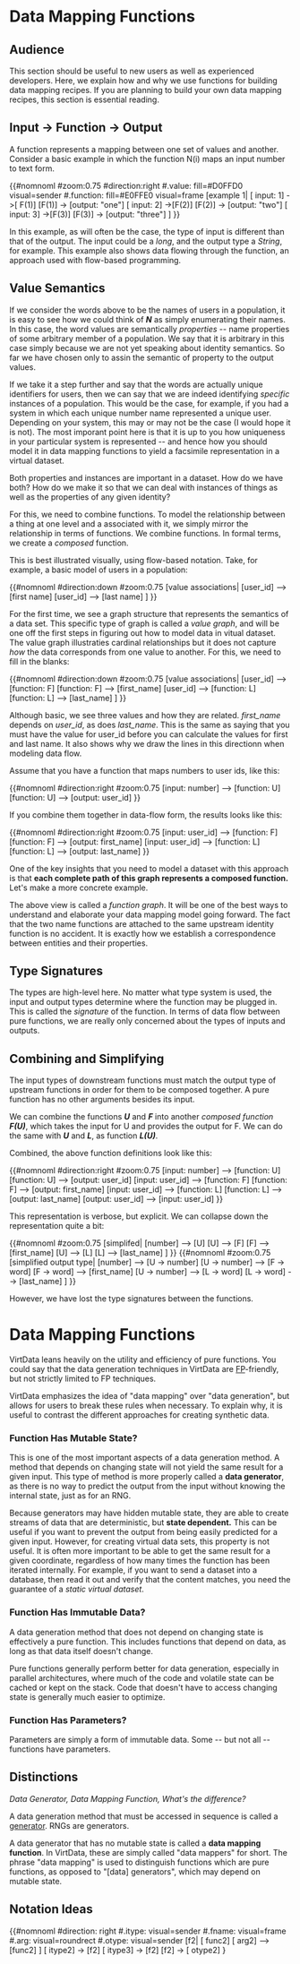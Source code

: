 Data Mapping Functions
======================

## Audience

This section should be useful to new users as well as experienced 
developers. Here, we explain how and why we use functions for
building data mapping recipes. If you are planning to build your
own data mapping recipes, this section is essential reading.

## Input -> Function -> Output

A function represents a mapping between one set of values and another.
Consider a basic example in which the function N(i) maps an input
number to text form.

{{#nomnoml
#zoom:0.75
#direction:right
#.value: fill=#D0FFD0 visual=sender
#.function: fill=#E0FFE0 visual=frame
[example 1|
[<value> input: 1] ->[<function> F(1)]
[<function>F(1)] -> [<value>output: "one"]
[<value> input: 2] ->[<function>F(2)]
[<function>F(2)] -> [<value>output: "two"]
[<value> input: 3] ->[<function>F(3)]
[<function>F(3)] -> [<value>output: "three"]
]
}}

In this example, as will often be the case, the type of input is different
than that of the output. The input could be a *long*, and the output type
a *String*, for example. This example also shows data flowing through the function,
an approach used with flow-based programming.

## Value Semantics

If we consider the words above to be the names of users in a population, it is easy to
see how we could think of ***N*** as simply enumerating their names. In this case,
the word values are semantically *properties* -- name properties of some
arbitrary member of a population. We say that it is arbitrary in this case
simply because we are not yet speaking about identity semantics.
So far we have chosen only to assin the semantic of property to the output values.

If we take it a step further and say that the words are actually 
unique identifiers for users,
then we can say that we are indeed identifying *specific* instances of a population.
This would be the case, for example, if you had a system in which each unique
number name represented a unique user. Depending on your system, this may or may not 
be the case (I would hope it is not). The most imporant point here is that it is up to you
how uniqueness in your particular system is represented -- and hence how you should 
model it in data mapping functions to yield a facsimile representation in a virtual dataset.

Both properties and instances are important in a dataset. How do we have both? How do
we make it so that we can deal with instances of things as well as the properties
of any given identity?

For this, we need to combine functions. To model the relationship between a thing
at one level and a associated with it, we simply mirror the relationship in terms
of functions. We combine functions. In formal terms, we create a *composed* function.

This is best illustrated visually, using flow-based notation. Take, for 
example, a basic model of users in a population:

{{#nomnoml
#direction:down
#zoom:0.75
[value associations|
[user_id] --> [first name]
[user_id] --> [last name]
]
}}

For the first time, we see a graph structure that represents the semantics of a data set.
This specific type of graph is called a *value graph*, and will be one off the first
steps in figuring out how to model data in vitual dataset. The value graph illustraties
cardinal relationships but it does not capture *how* the data corresponds from one
value to another. For this, we need to fill in the blanks:

{{#nomnoml
#direction:down
#zoom:0.75
[value associations|
[user_id] --> [function: F]
[function: F] --> [first_name]
[user_id] --> [function: L]
[function: L] --> [last_name]
]
}}


Although basic, we see three values and how they are related. *first_name* depends on 
*user_id*, as does *last_name*. This is the same as saying that you must have the
value for user_id before you can calculate the values for first and last name. It also
shows why we draw the lines in this directionn when modeling data flow.

Assume that you have a function that maps numbers to user ids, like this:

{{#nomnoml
#direction:right
#zoom:0.75
[input: number] --> [function: U]
[function: U] --> [output: user_id]
}}

If you combine them together in data-flow form, the results looks like this:

{{#nomnoml
#direction:right
#zoom:0.75
[input: user_id] --> [function: F]
[function: F] --> [output: first_name]
[input: user_id] --> [function: L]
[function: L] --> [output: last_name]
}}

One of the key insights that you need to model a dataset with this approach is that **each
complete path of this graph represents a composed function.** Let's make a more concrete example.

The above view is called a *function graph*. It will be one of the best ways to understand
and elaborate your data mapping model going forward. The fact that the two name functions
are attached to the same upstream identity function is no accident. It is exactly how we
establish a correspondence between entities and their properties.

## Type Signatures

The types are high-level here. No matter what type system is used, the input and output
types determine where the function may be plugged in. This is called the *signature*
of the function. In terms of data flow between pure functions, we are really only 
concerned about the types of inputs and outputs.

## Combining and Simplifying

The input types of downstream functions must match the output type of upstream functions
in order for them to be composed together. A pure function has no other arguments besides
its input.

We can combine the functions ***U*** and ***F*** into another *composed function* ***F(U)***,
which takes the input for U and provides the output for F. We can do the same with ***U***
and ***L***, as function ***L(U)***.

Combined, the above function definitions look like this:

{{#nomnoml
#direction:right
#zoom:0.75
[input: number] --> [function: U]
[function: U] --> [output: user_id]
[input: user_id] --> [function: F]
[function: F] --> [output: first_name]
[input: user_id] --> [function: L]
[function: L] --> [output: last_name]
[output: user_id] --> [input: user_id]
}}

This representation is verbose, but explicit. We can collapse down the representation quite
a bit:

{{#nomnoml
#zoom:0.75
[simplifed|
[number] --> [U]
[U] --> [F]
[F] --> [first_name]
[U] --> [L]
[L] --> [last_name]
]
}} {{#nomnoml
#zoom:0.75
[simplified  output type|
[number] --> [U -> number]
[U -> number] --> [F -> word]
[F -> word] --> [first_name]
[U -> number] --> [L -> word]
[L -> word] --> [last_name]
]
}}

However, we have lost the type signatures between the functions. 

Data Mapping Functions
======================

VirtData leans heavily on the utility and efficiency of pure functions.
You could say that the data generation techniques in VirtData are
[FP](https://en.wikipedia.org/wiki/Functional_programming)-friendly,
but not strictly limited to FP techniques.
 
VirtData emphasizes the idea of "data mapping" over "data generation",
but allows for users to break these rules when necessary. To explain why,
it is useful to contrast the different approaches for creating 
synthetic data.

### Function Has Mutable State?

This is one of the most important aspects of a data generation method.
A method that depends on changing state will not yield the same 
result for a given input. This type of method is more properly called
a **data generator**, as there is no way to predict the output from
the input without knowing the internal state, just as for an RNG.

Because generators may have hidden mutable state, they are able to
create streams of data that are deterministic, but **state dependent.**
This can be useful if you want to prevent the output from being
easily predicted for a given input. However, for creating virtual
data sets, this property is not useful. It is often more important to
be able to get the same result for a given coordinate, regardless
of how many times the function has been iterated internally. For
example, if you want to send a dataset into a database, then read
it out and verify that the content matches, you need the guarantee
of a *static virtual dataset*.

### Function Has Immutable Data?

A data generation method that does not depend on changing state is
effectively a pure function. This includes functions that depend
on data, as long as that data itself doesn't change.

Pure functions generally perform better for data generation,
especially in parallel architectures, where much of the code and
volatile state can be cached or kept on the stack. Code that doesn't
have to access changing state is generally much easier to optimize.

### Function Has Parameters?

Parameters are simply a form of immutable data. Some -- but not all
-- functions have parameters.

## Distinctions

*Data Generator, Data Mapping Function, What's the difference?*

A data generation method that must be accessed in sequence is called
a [generator](https://en.wikipedia.org/wiki/Generator_(computer_programming)).
RNGs are generators.

A data generator that has no mutable state is called a **data mapping function**.
In VirtData, these are simply called "data mappers" for short. The phrase
"data mapping" is used to distinguish functions which are pure functions,
as opposed to "[data] generators", which may depend on mutable state.


## Notation Ideas

{{#nomnoml
#direction: right
#.itype: visual=sender
#.fname: visual=frame
#.arg: visual=roundrect
#.otype: visual=sender
[f2|
[<fname> func2]
[<arg> arg2] --> [func2]
]
[<itype> itype2] -> [f2] 
[<itype> itype3] -> [f2] 
[f2] -> [<otype> otype2]
}